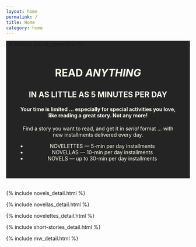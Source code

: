 ```yaml
---
layout: home
permalink: /
title: Home
category: home
---
```


{% include jsonld_home.html %}


<div class="{{ page.title }} homepage">

  <div style="text-align:center;color:#fffff0;background-color:#242424;margin:-2rem 0 2rem 0;padding:2rem;" class="hidden">
    <h1>READ <em>ANYTHING</em></h1>
    <h2>IN AS LITTLE AS 5 MINUTES PER DAY</h2>
    <h4>Your time is limited &hellip; especially for special activities you love, like reading a great story. Not any more!</h4>
    <p>Find a story you want to read, and get it in <em>serial</em> format &hellip; with new installments delivered every day.</p>
    <ul>
      <li>NOVELETTES &mdash; 5-min per day installments</li>
      <li>NOVELLAS &mdash; 10-min per day installments</li>
      <li>NOVELS &mdash; up to 30-min per day installments</li>
    </ul>
  </div>


  <!-- NOVELS -->
  {% include novels_detail.html %}
    
  <!-- NOVELLAS -->
  {% include novellas_detail.html %}

   <!-- include optin6.html %} -->

  <!-- NOVELETTES -->
  {% include novelettes_detail.html %}

  <!-- SHORT STORIES -->
  {% include short-stories_detail.html %}

  <!-- MURDERWIKI -->
  {% include mw_detail.html %}

  <!-- include optin5.html %} -->

</div> <!-- end div homepage -->

